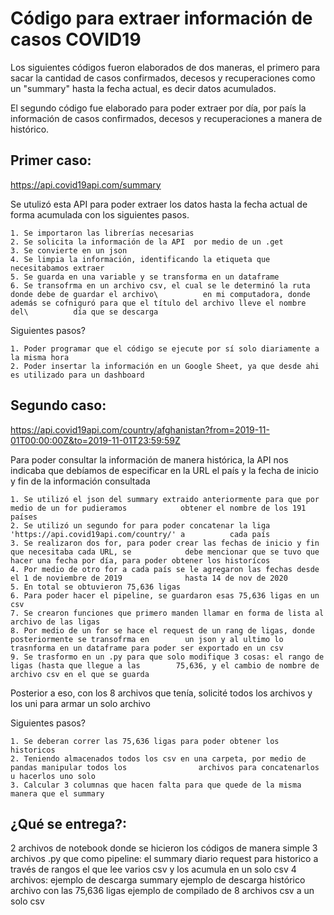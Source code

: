 # Código para extraer información de casos COVID19


Los siguientes códigos fueron elaborados de dos maneras, el primero para sacar la cantidad de casos confirmados, decesos y recuperaciones como un "summary" hasta la fecha actual, es decir datos acumulados.

El segundo código fue elaborado para poder extraer por día, por país la información de casos confirmados, decesos y recuperaciones a manera de histórico.

## Primer caso:

https://api.covid19api.com/summary

Se utulizó esta API para poder extraer los datos hasta la fecha actual de forma acumulada con los siguientes pasos.

    1. Se importaron las librerías necesarias
    2. Se solicita la información de la API  por medio de un .get
    3. Se convierte en un json
    4. Se limpia la información, identificando la etiqueta que necesitabamos extraer
    5. Se guarda en una variable y se transforma en un dataframe
    6. Se transofrma en un archivo csv, el cual se le determinó la ruta donde debe de guardar el archivo\          en mi computadora, donde además se cofniguró para que el título del archivo lleve el nombre del\          día que se descarga
    
Siguientes pasos?


    1. Poder programar que el código se ejecute por sí solo diariamente a la misma hora
    2. Poder insertar la información en un Google Sheet, ya que desde ahi es utilizado para un dashboard
    

## Segundo caso:

https://api.covid19api.com/country/afghanistan?from=2019-11-01T00:00:00Z&to=2019-11-01T23:59:59Z

Para poder consultar la información de manera histórica, la API nos indicaba que debíamos de especificar en la URL el país y la fecha de inicio y fin de la información consultada

    1. Se utilizó el json del summary extraido anteriormente para que por medio de un for pudieramos            obtener el nombre de los 191 países
    2. Se utilizó un segundo for para poder concatenar la liga 'https://api.covid19api.com/country/' a          cada país
    3. Se realizaron dos for, para poder crear las fechas de inicio y fin que necesitaba cada URL, se            debe mencionar que se tuvo que hacer una fecha por día, para poder obtener los historícos
    4. Por medio de otro for a cada país se le agregaron las fechas desde el 1 de noviembre de 2019              hasta 14 de nov de 2020 
    5. En total se obtuvieron 75,636 ligas
    6. Para poder hacer el pipeline, se guardaron esas 75,636 ligas en un csv
    7. Se crearon funciones que primero manden llamar en forma de lista al archivo de las ligas
    8. Por medio de un for se hace el request de un rang de ligas, donde posteriormente se transofrma en        un json y al ultimo lo trasnforma en un dataframe para poder ser exportado en un csv
    9. Se trasformo en un .py para que solo modifique 3 cosas: el rango de ligas (hasta que llegue a las        75,636, y el cambio de nombre de archivo csv en el que se guarda
    
Posterior a eso, con los 8 archivos que tenía, solicité todos los archivos y los uni para armar un solo archivo
    
Siguientes pasos?

    1. Se deberan correr las 75,636 ligas para poder obtener los historicos
    2. Teniendo almacenados todos los csv en una carpeta, por medio de pandas manipular todos los                archivos para concatenarlos u hacerlos uno solo
    3. Calcular 3 columnas que hacen falta para que quede de la misma manera que el summary
    
    
## ¿Qué se entrega?:

2 archivos de notebook donde se hicieron los códigos de manera simple
3 archivos .py que como pipeline:
    el summary diario
    request para historico a través de rangos
    el que lee varios csv y los acumula en un solo csv
4 archivos:
    ejemplo de descarga summary
    ejemplo de descarga histórico
    archivo con las 75,636 ligas
    ejemplo de compilado de 8 archivos csv a un solo csv